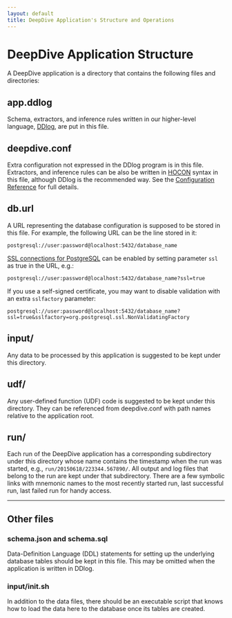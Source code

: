```yaml
---
layout: default
title: DeepDive Application's Structure and Operations
---
```


# DeepDive Application Structure

A DeepDive application is a directory that contains the following files and directories:

## app.ddlog

Schema, extractors, and inference rules written in our higher-level language, [DDlog][], are put in this file.

## deepdive.conf

Extra configuration not expressed in the DDlog program is in this file.
Extractors, and inference rules can be also be written in [HOCON][] syntax in this file, although DDlog is the recommended way.
See the [Configuration Reference](configuration.md) for full details.

## db.url

A URL representing the database configuration is supposed to be stored in this file.
For example, the following URL can be the line stored in it:

```
postgresql://user:password@localhost:5432/database_name
```

[SSL connections for PostgreSQL](https://jdbc.postgresql.org/documentation/91/ssl.html) can be enabled by setting parameter `ssl` as true in the URL, e.g.:

```
postgresql://user:password@localhost:5432/database_name?ssl=true
```

If you use a self-signed certificate, you may want to disable validation with an extra `sslfactory` parameter:

```
postgresql://user:password@localhost:5432/database_name?ssl=true&sslfactory=org.postgresql.ssl.NonValidatingFactory
```

## input/

Any data to be processed by this application is suggested to be kept under this directory.

## udf/

Any user-defined function (UDF) code is suggested to be kept under this directory.
They can be referenced from deepdive.conf with path names relative to the application root.

## run/

Each run of the DeepDive application has a corresponding subdirectory under this directory whose name contains the timestamp when the run was started, e.g., `run/20150618/223344.567890/`.
All output and log files that belong to the run are kept under that subdirectory.
There are a few symbolic links with mnemonic names to the most recently started run, last successful run, last failed run for handy access.

----

## Other files

### schema.json and schema.sql

Data-Definition Language (DDL) statements for setting up the underlying database tables should be kept in this file.
This may be omitted when the application is written in DDlog.

### input/init.sh

In addition to the data files, there should be an executable script that knows how to load the data here to the database once its tables are created.


[DDlog]: ddlog
[HOCON]: https://github.com/typesafehub/config/blob/master/HOCON.md#readme "Human Optimized Configuration Object Notation"
